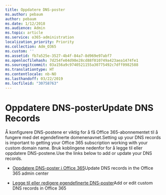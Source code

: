 ```yaml
---
title: Oppdatere DNS-poster
ms.author: pebaum
author: pebaum
ms.date: 1/12/2018
ms.audience: Admin
ms.topic: article
ms.service: o365-administration
localization_priority: Priority
ms.collection: Adm_O365
ms.custom: ''
ms.assetid: fb7a525e-3527-4b4f-84a7-8d969e97abf7
ms.openlocfilehash: 7d254fe04d98e28cd88f010749a423aea1474fe1
ms.sourcegitcommit: 03a156a9c9740521155a30775492c7dff0982588
ms.translationtype: HT
ms.contentlocale: nb-NO
ms.lasthandoff: 03/22/2019
ms.locfileid: "30758763"
---
```

# <a name="update-dns-records"></a><span data-ttu-id="1989d-102">Oppdatere DNS-poster</span><span class="sxs-lookup"><span data-stu-id="1989d-102">Update DNS Records</span></span>

<span data-ttu-id="1989d-103">Å konfigurere DNS-postene er viktig for å få Office 365-abonnementet til å fungere med det egendefinerte domenenavnet.</span><span class="sxs-lookup"><span data-stu-id="1989d-103">Setting up your DNS records is important to getting your Office 365 subscription working with your custom domain name.</span></span> <span data-ttu-id="1989d-104">Bruk koblingene nedenfor for å legge til eller oppdatere DNS-postene.</span><span class="sxs-lookup"><span data-stu-id="1989d-104">Use the links below to add or update your DNS records.</span></span>
  
- <span data-ttu-id="1989d-105">[Oppdatere DNS-poster i Office 365](https://support.office.com/article/B0F3FDCA-8A80-4E8E-9EF3-61E8A2A9AB23)</span><span class="sxs-lookup"><span data-stu-id="1989d-105">[](https://support.office.com/article/B0F3FDCA-8A80-4E8E-9EF3-61E8A2A9AB23)Update DNS records in the Office 365 admin center</span></span>
    
- <span data-ttu-id="1989d-106">[Legge til eller redigere egendefinerte DNS-poster](https://support.office.com/article/AF00A516-DD39-4EDA-AF3E-1EAF686C8DC9)</span><span class="sxs-lookup"><span data-stu-id="1989d-106">[](https://support.office.com/article/AF00A516-DD39-4EDA-AF3E-1EAF686C8DC9)Add or edit custom DNS records in Office 365</span></span>
    

